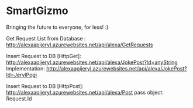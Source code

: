 # SmartGizmo
Bringing the future to everyone, for less! :)

Get Request List from Database : http://alexaapijeryl.azurewebsites.net/api/alexa/GetRequests

Insert Request to DB [HttpGet]: http://alexaapijeryl.azurewebsites.net/api/alexa/JokePost?Id=anyString
Implementation: http://alexaapijeryl.azurewebsites.net/api/alexa/JokePost?Id=JerylPogi

Insert Request to DB [HttpPost]: http://alexaapijeryl.azurewebsites.net/api/alexa/Post
pass object: Request.Id
